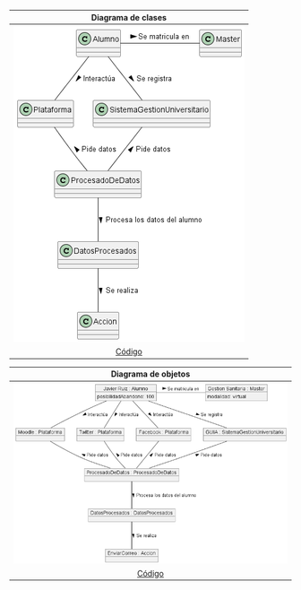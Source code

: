 |Diagrama de clases
|:-:
|![Imagen](images/Clases.png)
|[Código](Clases_v2.puml)

|Diagrama de objetos
|:-:
|![Imagen](images/Objetos.png)
|[Código](Objetos_v2.puml)
